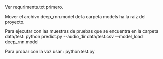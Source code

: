 Ver requriments.txt primero.    

Mover el archivo deep_rnn.model de la carpeta models ha la raiz del proyecto. 

Para ejecutar con las muestras de pruebas que se encuentra en la carpeta data/test: 
            python predict.py --audio_dir data/test.csv --model_load deep_rnn.model

Para probar con la voz usar :
            python test.py 
